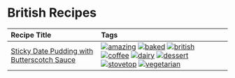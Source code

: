 # British Recipes 

|Recipe Title|Tags
|:---|:---|
|[Sticky Date Pudding with Butterscotch Sauce](../recipes/stickydatepuddingwithbutterscotchsauce.md)|<a href="tags/amazing.html"><img src="https://img.shields.io/badge/tag-amazing-3faa68" alt="amazing" /></a> <a href="tags/baked.html"><img src="https://img.shields.io/badge/tag-baked-c5d714" alt="baked" /></a> <a href="tags/british.html"><img src="https://img.shields.io/badge/tag-british-c6d429" alt="british" /></a> <a href="tags/coffee.html"><img src="https://img.shields.io/badge/tag-coffee-e2851f" alt="coffee" /></a> <a href="tags/dairy.html"><img src="https://img.shields.io/badge/tag-dairy-4b9e32" alt="dairy" /></a> <a href="tags/dessert.html"><img src="https://img.shields.io/badge/tag-dessert-84f8cf" alt="dessert" /></a> <a href="tags/stovetop.html"><img src="https://img.shields.io/badge/tag-stovetop-9bf4b7" alt="stovetop" /></a> <a href="tags/vegetarian.html"><img src="https://img.shields.io/badge/tag-vegetarian-473080" alt="vegetarian" /></a>|